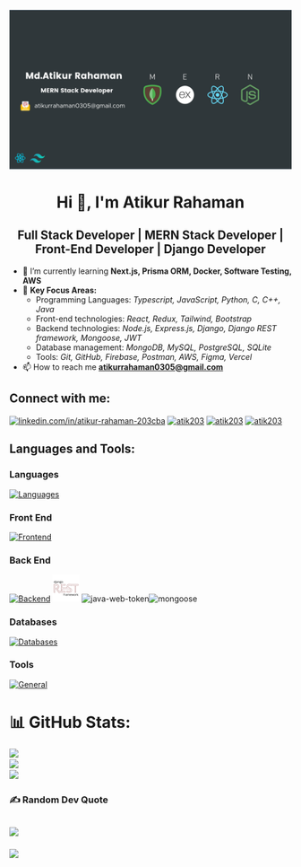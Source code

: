 ![Banner](https://raw.githubusercontent.com/Atik203/Atik203/main/images/github%20cover.png)

<h1 align="center">Hi 👋, I'm Atikur Rahaman</h1>
<h2 align="center">Full Stack Developer | MERN Stack Developer | Front-End Developer | Django Developer </h2>

- 🌱 I’m currently learning **Next.js, Prisma ORM, Docker, Software Testing, AWS**
- 🔭 **Key Focus Areas:**
  - Programming Languages: *Typescript, JavaScript, Python, C, C++, Java*
  - Front-end technologies: *React, Redux, Tailwind, Bootstrap*
  - Backend technologies: *Node.js, Express.js, Django, Django REST framework, Mongoose, JWT*
  - Database management: *MongoDB, MySQL, PostgreSQL, SQLite*
  - Tools: *Git, GitHub, Firebase, Postman, AWS, Figma, Vercel*
- 📫 How to reach me **atikurrahaman0305@gmail.com**


<h2 align="left">Connect with me:</h2>
<p align="left">
<a href="https://www.linkedin.com/in/atikur-rahaman-203cba/" target="blank"><img align="center" src="https://raw.githubusercontent.com/rahuldkjain/github-profile-readme-generator/master/src/images/icons/Social/linked-in-alt.svg" alt="linkedin.com/in/atikur-rahaman-203cba" height="30" width="40" /></a>
<a href="https://www.codechef.com/users/atik203" target="blank"><img align="center" src="https://cdn.codechef.com/images/cc-logo.svg" alt="atik203" height="30" width="40" /></a>
<a href="https://codeforces.com/profile/Atikur_Rahaman" target="blank"><img align="center" src="https://raw.githubusercontent.com/rahuldkjain/github-profile-readme-generator/master/src/images/icons/Social/codeforces.svg" alt="atik203" height="30" width="40" /></a>
<a href="https://www.leetcode.com/atik203" target="blank"><img align="center" src="https://raw.githubusercontent.com/rahuldkjain/github-profile-readme-generator/master/src/images/icons/Social/leet-code.svg" alt="atik203" height="30" width="40" /></a>
</p>


<h2 align="left">Languages and Tools:</h2>
<p align="left">  
<h3 align="left">Languages</h3>

[![Languages](https://skillicons.dev/icons?i=ts,js,py,c,cpp,java)](https://skillicons.dev)
  
<!-- Frontend -->
<h3 align="left">Front End</h3>

[![Frontend](https://skillicons.dev/icons?i=react,redux,tailwind,bootstrap,html,css)](https://skillicons.dev)

<!-- Backend -->
<h3 align="left">Back End</h3>

[![Backend](https://skillicons.dev/icons?i=nodejs,express,django)](https://skillicons.dev) <img style="background-color:white" src="https://raw.githubusercontent.com/devicons/devicon/master/icons/djangorest/djangorest-original-wordmark.svg" width="48" height="48"/>
 <img width="48" height="48" src="https://img.icons8.com/color/48/000000/java-web-token.png" alt="java-web-token"/><img width="48" height="48" src="https://img.icons8.com/color/48/mongoose.png" alt="mongoose"/>

<!-- Databases -->
<h3 align="left">Databases</h3>

[![Databases](https://skillicons.dev/icons?i=mongodb,mysql,postgres,sqlite)](https://skillicons.dev)

<!-- General -->
<h3 align="left">Tools</h3>

[![General](https://skillicons.dev/icons?i=aws,postman,git,figma,firebase,vscode,vite,vercel,npm,yarn)](https://skillicons.dev)
</p>




# 📊 GitHub Stats:
![](https://github-readme-stats.vercel.app/api?username=atik203&theme=radical&hide_border=false&count_private=true&hide=contribs&include_all_commits=true&show_icons=true)<br/>
![](https://github-readme-streak-stats.herokuapp.com/?user=atik203&theme=radical) <br/>
![](https://github-readme-stats.vercel.app/api/top-langs/?username=atik203&theme=radical&layout=compact)

### ✍️ Random Dev Quote
![](https://quotes-github-readme.vercel.app/api?type=horizontal&theme=radical)
---
[![](https://visitcount.itsvg.in/api?id=atik203&icon=0&color=4)](https://visitcount.itsvg.in)


